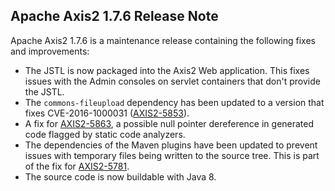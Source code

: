 Apache Axis2 1.7.6 Release Note
-------------------------------

Apache Axis2 1.7.6 is a maintenance release containing the following fixes and
improvements:

*   The JSTL is now packaged into the Axis2 Web application. This fixes issues
    with the Admin consoles on servlet containers that don't provide the JSTL.
*   The `commons-fileupload` dependency has been updated to a version that fixes
    CVE-2016-1000031 ([AXIS2-5853][]).
*   A fix for [AXIS2-5863][], a possible null pointer dereference in generated
    code flagged by static code analyzers.
*   The dependencies of the Maven plugins have been updated to prevent issues
    with temporary files being written to the source tree. This is part of the
    fix for [AXIS2-5781][].
*   The source code is now buildable with Java 8.

[AXIS2-5781]: https://issues.apache.org/jira/browse/AXIS2-5781
[AXIS2-5853]: https://issues.apache.org/jira/browse/AXIS2-5853
[AXIS2-5863]: https://issues.apache.org/jira/browse/AXIS2-5863
